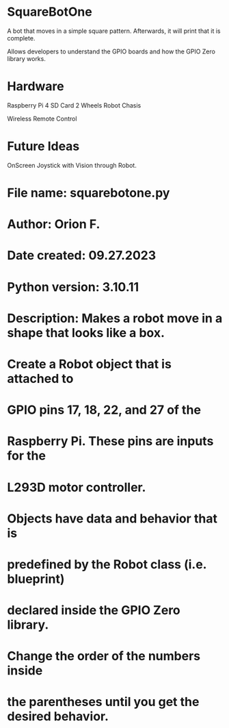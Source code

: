 # SquareBotOne

A bot that moves in a simple square pattern. Afterwards, it will print that it is complete.

Allows developers to understand the GPIO boards and how the GPIO Zero library works.



# Hardware 

Raspberry Pi 4
SD Card
2 Wheels
Robot Chasis

Wireless Remote Control



# Future Ideas

OnScreen Joystick with Vision through Robot.



# File name: squarebotone.py
# Author: Orion F.
# Date created: 09.27.2023
# Python version: 3.10.11
# Description: Makes a robot move in a shape that looks like a box.
 
# Create a Robot object that is attached to 
# GPIO pins 17, 18, 22, and 27 of the 
# Raspberry Pi. These pins are inputs for the
# L293D motor controller.
# Objects have data and behavior that is 
# predefined by the Robot class (i.e. blueprint) 
# declared inside the GPIO Zero library.
# Change the order of the numbers inside
# the parentheses until you get the desired behavior.

